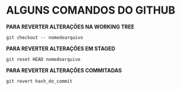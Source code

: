 # ALGUNS COMANDOS DO GITHUB

**PARA REVERTER ALTERAÇÕES NA WORKING TREE**

```
git checkout -- nomedoarquivo
```

**PARA REVERTER ALTERAÇÕES EM STAGED**

```
git reset HEAD nomedoarquivo
```

**PARA REVERTER ALTERAÇÕES COMMITADAS**

```
git revert hash_do_commit
```
